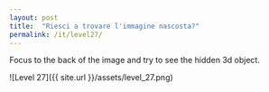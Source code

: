 ```yaml
---
layout: post
title:  "Riesci a trovare l'immagine nascosta?"
permalink: /it/level27/
---
```

Focus to the back of the image and try to see the hidden 3d object.

![Level 27]({{ site.url }}/assets/level_27.png)